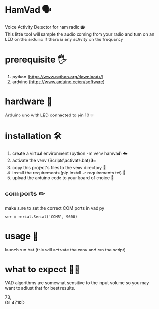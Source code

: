 # HamVad 🗣️
Voice Activity Detector for ham radio 📻</br>
This little tool will sample the audio coming from your radio and turn on an LED on the arduino if there is any activity on the frequency

# prerequisite 🖐️
1. python (https://www.python.org/downloads/)
2. arduino (https://www.arduino.cc/en/software)

# hardware 🧰
Arduino uno with LED connected to pin 10 💡</br>

# installation 🛠
1. create a virtual environment (python -m venv hamvad) ☁️
2. activate the venv (Scripts\activate.bat) 🌬️
3. copy this project's files to the venv directory 📑
4. install the requirements (pip install -r requirements.txt) 🧰
5. upload the arduino code to your board of choice 📂

## com ports ✏️
make sure to set the correct COM ports in vad.py<br/> 
```
ser = serial.Serial('COM5', 9600)
```

# usage 🚀
launch run.bat (this will activate the venv and run the script)

# what to expect 🤷‍♀️
VAD algorithms are somewhat sensitive to the input volume so you may want to adjust that for best results.</br>

73,<br/>
Gil 4Z1KD
